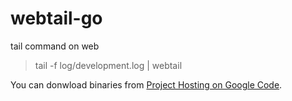 webtail-go
==========

tail command on web

> tail -f log/development.log | webtail

You can donwload binaries from [Project Hosting on Google Code](http://code.google.com/p/webtail-go/downloads/list).
